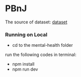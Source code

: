 # PBnJ

The source of dataset: [dataset](https://www.kaggle.com/datasets/suraj520/meditation-techniques-dataset)

### Running on Local

- cd to the mental-health folder

run the following codes in terminal:

- npm install
- npm run dev
